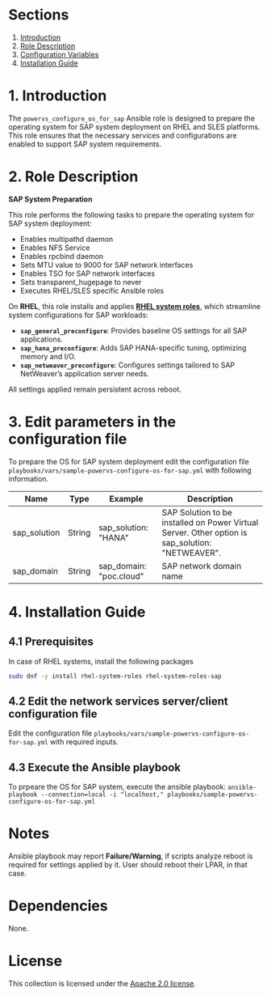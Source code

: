 # Sections

1. [Introduction](README.md#1-Introduction)
2. [Role Description](README.md#2-Role-description)
3. [Configuration Variables](README.md#3-Edit-parameters-in-the-configuration-file)
4. [Installation Guide](README.md#4-Installation-Guide)

# 1. Introduction

The `powervs_configure_os_for_sap` Ansible role is designed to prepare the operating system for SAP system deployment on RHEL and SLES platforms. This role ensures that the necessary services and configurations are enabled to support SAP system requirements.

# 2. Role Description

**SAP System Preparation**

This role performs the following tasks to prepare the operating system for SAP system deployment:

- Enables multipathd daemon
- Enables NFS Service
- Enables rpcbind daemon
- Sets MTU value to 9000 for SAP network interfaces
- Enables TSO for SAP network interfaces
- Sets transparent_hugepage to never
- Executes RHEL/SLES specific Ansible roles

On **RHEL**, this role installs and applies **[RHEL system roles](https://access.redhat.com/articles/3050101)**, which streamline system configurations for SAP workloads:

- **`sap_general_preconfigure`**: Provides baseline OS settings for all SAP applications.
- **`sap_hana_preconfigure`**: Adds SAP HANA-specific tuning, optimizing memory and I/O.
- **`sap_netweaver_preconfigure`**: Configures settings tailored to SAP NetWeaver’s application server needs.

All settings applied remain persistent across reboot.

# 3. Edit parameters in the configuration file
To prepare the OS for SAP system deployment edit the configuration file `playbooks/vars/sample-powervs-configure-os-for-sap.yml` with following information.

| Name  | Type  |Example  | Description |
|-------|-------|---------|-------------|
| sap_solution  | String  |sap_solution: "HANA"  | SAP Solution to be installed on Power Virtual Server. Other option is sap_solution: "NETWEAVER". |
| sap_domain    | String  |sap_domain: "poc.cloud"  | SAP network domain name                              |

# 4. Installation Guide

## 4.1 Prerequisites

In case of RHEL systems, install the following packages

```bash
sudo dnf -y install rhel-system-roles rhel-system-roles-sap
```

## 4.2 Edit the network services server/client configuration file

Edit the configuration file `playbooks/vars/sample-powervs-configure-os-for-sap.yml` with required inputs.

## 4.3 Execute the Ansible playbook

To prpeare the OS for SAP system, execute the ansible playbook:
`ansible-playbook --connection=local -i "localhost," playbooks/sample-powervs-configure-os-for-sap.yml`

# Notes

Ansible playbook may report **Failure/Warning**, if scripts analyze reboot is required for settings applied by it. User should reboot their LPAR, in that case.

# Dependencies

None.

# License

This collection is licensed under the [Apache 2.0 license](http://www.apache.org/licenses/LICENSE-2.0).
